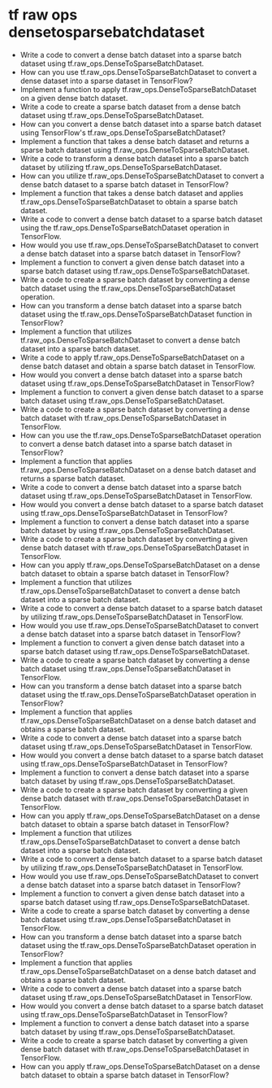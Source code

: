 # tf raw ops densetosparsebatchdataset

- Write a code to convert a dense batch dataset into a sparse batch dataset using tf.raw_ops.DenseToSparseBatchDataset.
- How can you use tf.raw_ops.DenseToSparseBatchDataset to convert a dense dataset into a sparse dataset in TensorFlow?
- Implement a function to apply tf.raw_ops.DenseToSparseBatchDataset on a given dense batch dataset.
- Write a code to create a sparse batch dataset from a dense batch dataset using tf.raw_ops.DenseToSparseBatchDataset.
- How can you convert a dense batch dataset into a sparse batch dataset using TensorFlow's tf.raw_ops.DenseToSparseBatchDataset?
- Implement a function that takes a dense batch dataset and returns a sparse batch dataset using tf.raw_ops.DenseToSparseBatchDataset.
- Write a code to transform a dense batch dataset into a sparse batch dataset by utilizing tf.raw_ops.DenseToSparseBatchDataset.
- How can you utilize tf.raw_ops.DenseToSparseBatchDataset to convert a dense batch dataset to a sparse batch dataset in TensorFlow?
- Implement a function that takes a dense batch dataset and applies tf.raw_ops.DenseToSparseBatchDataset to obtain a sparse batch dataset.
- Write a code to convert a dense batch dataset to a sparse batch dataset using the tf.raw_ops.DenseToSparseBatchDataset operation in TensorFlow.
- How would you use tf.raw_ops.DenseToSparseBatchDataset to convert a dense batch dataset into a sparse batch dataset in TensorFlow?
- Implement a function to convert a given dense batch dataset into a sparse batch dataset using tf.raw_ops.DenseToSparseBatchDataset.
- Write a code to create a sparse batch dataset by converting a dense batch dataset using the tf.raw_ops.DenseToSparseBatchDataset operation.
- How can you transform a dense batch dataset into a sparse batch dataset using the tf.raw_ops.DenseToSparseBatchDataset function in TensorFlow?
- Implement a function that utilizes tf.raw_ops.DenseToSparseBatchDataset to convert a dense batch dataset into a sparse batch dataset.
- Write a code to apply tf.raw_ops.DenseToSparseBatchDataset on a dense batch dataset and obtain a sparse batch dataset in TensorFlow.
- How would you convert a dense batch dataset into a sparse batch dataset using tf.raw_ops.DenseToSparseBatchDataset in TensorFlow?
- Implement a function to convert a given dense batch dataset to a sparse batch dataset using tf.raw_ops.DenseToSparseBatchDataset.
- Write a code to create a sparse batch dataset by converting a dense batch dataset with tf.raw_ops.DenseToSparseBatchDataset in TensorFlow.
- How can you use the tf.raw_ops.DenseToSparseBatchDataset operation to convert a dense batch dataset into a sparse batch dataset in TensorFlow?
- Implement a function that applies tf.raw_ops.DenseToSparseBatchDataset on a dense batch dataset and returns a sparse batch dataset.
- Write a code to convert a dense batch dataset into a sparse batch dataset using tf.raw_ops.DenseToSparseBatchDataset in TensorFlow.
- How would you convert a dense batch dataset to a sparse batch dataset using tf.raw_ops.DenseToSparseBatchDataset in TensorFlow?
- Implement a function to convert a dense batch dataset into a sparse batch dataset by using tf.raw_ops.DenseToSparseBatchDataset.
- Write a code to create a sparse batch dataset by converting a given dense batch dataset with tf.raw_ops.DenseToSparseBatchDataset in TensorFlow.
- How can you apply tf.raw_ops.DenseToSparseBatchDataset on a dense batch dataset to obtain a sparse batch dataset in TensorFlow?
- Implement a function that utilizes tf.raw_ops.DenseToSparseBatchDataset to convert a dense batch dataset into a sparse batch dataset.
- Write a code to convert a dense batch dataset to a sparse batch dataset by utilizing tf.raw_ops.DenseToSparseBatchDataset in TensorFlow.
- How would you use tf.raw_ops.DenseToSparseBatchDataset to convert a dense batch dataset into a sparse batch dataset in TensorFlow?
- Implement a function to convert a given dense batch dataset into a sparse batch dataset using tf.raw_ops.DenseToSparseBatchDataset.
- Write a code to create a sparse batch dataset by converting a dense batch dataset using tf.raw_ops.DenseToSparseBatchDataset in TensorFlow.
- How can you transform a dense batch dataset into a sparse batch dataset using the tf.raw_ops.DenseToSparseBatchDataset operation in TensorFlow?
- Implement a function that applies tf.raw_ops.DenseToSparseBatchDataset on a dense batch dataset and obtains a sparse batch dataset.
- Write a code to convert a dense batch dataset into a sparse batch dataset using tf.raw_ops.DenseToSparseBatchDataset in TensorFlow.
- How would you convert a dense batch dataset to a sparse batch dataset using tf.raw_ops.DenseToSparseBatchDataset in TensorFlow?
- Implement a function to convert a dense batch dataset into a sparse batch dataset by using tf.raw_ops.DenseToSparseBatchDataset.
- Write a code to create a sparse batch dataset by converting a given dense batch dataset with tf.raw_ops.DenseToSparseBatchDataset in TensorFlow.
- How can you apply tf.raw_ops.DenseToSparseBatchDataset on a dense batch dataset to obtain a sparse batch dataset in TensorFlow?
- Implement a function that utilizes tf.raw_ops.DenseToSparseBatchDataset to convert a dense batch dataset into a sparse batch dataset.
- Write a code to convert a dense batch dataset to a sparse batch dataset by utilizing tf.raw_ops.DenseToSparseBatchDataset in TensorFlow.
- How would you use tf.raw_ops.DenseToSparseBatchDataset to convert a dense batch dataset into a sparse batch dataset in TensorFlow?
- Implement a function to convert a given dense batch dataset into a sparse batch dataset using tf.raw_ops.DenseToSparseBatchDataset.
- Write a code to create a sparse batch dataset by converting a dense batch dataset using tf.raw_ops.DenseToSparseBatchDataset in TensorFlow.
- How can you transform a dense batch dataset into a sparse batch dataset using the tf.raw_ops.DenseToSparseBatchDataset operation in TensorFlow?
- Implement a function that applies tf.raw_ops.DenseToSparseBatchDataset on a dense batch dataset and obtains a sparse batch dataset.
- Write a code to convert a dense batch dataset into a sparse batch dataset using tf.raw_ops.DenseToSparseBatchDataset in TensorFlow.
- How would you convert a dense batch dataset to a sparse batch dataset using tf.raw_ops.DenseToSparseBatchDataset in TensorFlow?
- Implement a function to convert a dense batch dataset into a sparse batch dataset by using tf.raw_ops.DenseToSparseBatchDataset.
- Write a code to create a sparse batch dataset by converting a given dense batch dataset with tf.raw_ops.DenseToSparseBatchDataset in TensorFlow.
- How can you apply tf.raw_ops.DenseToSparseBatchDataset on a dense batch dataset to obtain a sparse batch dataset in TensorFlow?